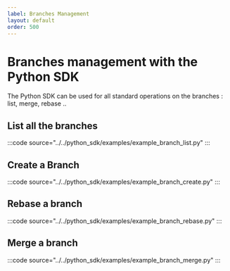 ```yaml
---
label: Branches Management
layout: default
order: 500
---
```

# Branches management with the Python SDK

The Python SDK can be used for all standard operations on the branches : list, merge, rebase ..


## List all the branches

:::code source="../../python_sdk/examples/example_branch_list.py" :::


## Create a Branch

:::code source="../../python_sdk/examples/example_branch_create.py" :::


## Rebase a branch

:::code source="../../python_sdk/examples/example_branch_rebase.py" :::


## Merge a branch

:::code source="../../python_sdk/examples/example_branch_merge.py" :::
